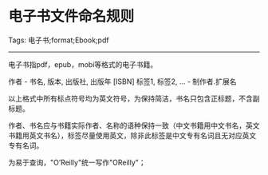 # 电子书文件命名规则
Tags: 电子书;format;Ebook;pdf

------

电子书指pdf，epub，mobi等格式的电子书籍。

作者 - 书名, 版本, 出版社, 出版年 [ISBN] 标签1, 标签2, ... - 制作者.扩展名

以上格式中所有标点符号均为英文符号，为保持简洁，书名只包含正标题，不含副标题。

作者、书名应与书籍实际作者、名称的语种保持一致（中文书籍用中文书名，英文书籍用英文书名），标签尽量使用英文，除非此标签是中文专有名词且无对应英文专有名词。

为易于查询，"O’Reilly"统一写作"OReilly"；